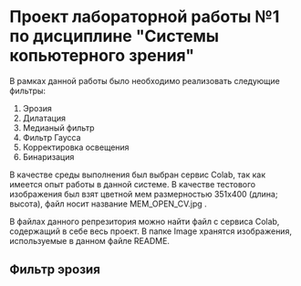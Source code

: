 # Проект лабораторной работы №1 по дисциплине "Системы копьютерного зрения"
В рамках данной работы было необходимо реализовать следующие фильтры:
1. Эрозия
2. Дилатация
3. Медианый фильтр
4. Фильтр Гаусса
5. Корректировка освещения
6. Бинаризация

В качестве среды выполнения был выбран сервис Colab, так как имеется опыт работы в данной системе. 
В качестве тестового изображения был взят цветной мем размерностью 351x400 (длина; высота), файл носит название MEM_OPEN_CV.jpg .

В файлах данного репрезитория можно найти файл с сервиса Colab, содержащий в себе весь проект.
В папке Image хранятся изображения, используемые в данном файле README.


## Фильтр эрозия
